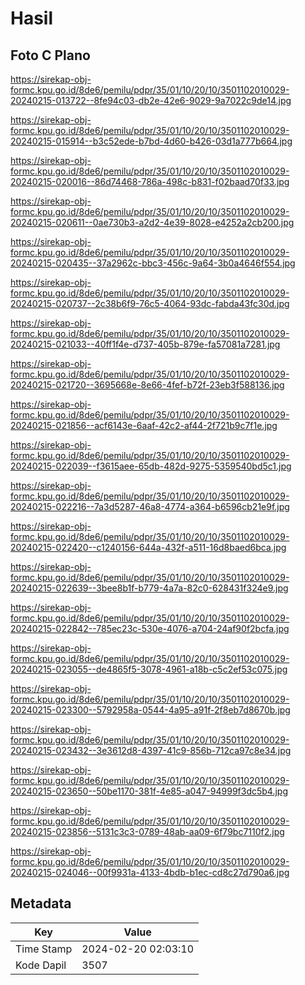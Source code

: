 # Hasil

## Foto C Plano

https://sirekap-obj-formc.kpu.go.id/8de6/pemilu/pdpr/35/01/10/20/10/3501102010029-20240215-013722--8fe94c03-db2e-42e6-9029-9a7022c9de14.jpg

https://sirekap-obj-formc.kpu.go.id/8de6/pemilu/pdpr/35/01/10/20/10/3501102010029-20240215-015914--b3c52ede-b7bd-4d60-b426-03d1a777b664.jpg

https://sirekap-obj-formc.kpu.go.id/8de6/pemilu/pdpr/35/01/10/20/10/3501102010029-20240215-020016--86d74468-786a-498c-b831-f02baad70f33.jpg

https://sirekap-obj-formc.kpu.go.id/8de6/pemilu/pdpr/35/01/10/20/10/3501102010029-20240215-020611--0ae730b3-a2d2-4e39-8028-e4252a2cb200.jpg

https://sirekap-obj-formc.kpu.go.id/8de6/pemilu/pdpr/35/01/10/20/10/3501102010029-20240215-020435--37a2962c-bbc3-456c-9a64-3b0a4646f554.jpg

https://sirekap-obj-formc.kpu.go.id/8de6/pemilu/pdpr/35/01/10/20/10/3501102010029-20240215-020737--2c38b6f9-76c5-4064-93dc-fabda43fc30d.jpg

https://sirekap-obj-formc.kpu.go.id/8de6/pemilu/pdpr/35/01/10/20/10/3501102010029-20240215-021033--40ff1f4e-d737-405b-879e-fa57081a7281.jpg

https://sirekap-obj-formc.kpu.go.id/8de6/pemilu/pdpr/35/01/10/20/10/3501102010029-20240215-021720--3695668e-8e66-4fef-b72f-23eb3f588136.jpg

https://sirekap-obj-formc.kpu.go.id/8de6/pemilu/pdpr/35/01/10/20/10/3501102010029-20240215-021856--acf6143e-6aaf-42c2-af44-2f721b9c7f1e.jpg

https://sirekap-obj-formc.kpu.go.id/8de6/pemilu/pdpr/35/01/10/20/10/3501102010029-20240215-022039--f3615aee-65db-482d-9275-5359540bd5c1.jpg

https://sirekap-obj-formc.kpu.go.id/8de6/pemilu/pdpr/35/01/10/20/10/3501102010029-20240215-022216--7a3d5287-46a8-4774-a364-b6596cb21e9f.jpg

https://sirekap-obj-formc.kpu.go.id/8de6/pemilu/pdpr/35/01/10/20/10/3501102010029-20240215-022420--c1240156-644a-432f-a511-16d8baed6bca.jpg

https://sirekap-obj-formc.kpu.go.id/8de6/pemilu/pdpr/35/01/10/20/10/3501102010029-20240215-022639--3bee8b1f-b779-4a7a-82c0-628431f324e9.jpg

https://sirekap-obj-formc.kpu.go.id/8de6/pemilu/pdpr/35/01/10/20/10/3501102010029-20240215-022842--785ec23c-530e-4076-a704-24af90f2bcfa.jpg

https://sirekap-obj-formc.kpu.go.id/8de6/pemilu/pdpr/35/01/10/20/10/3501102010029-20240215-023055--de4865f5-3078-4961-a18b-c5c2ef53c075.jpg

https://sirekap-obj-formc.kpu.go.id/8de6/pemilu/pdpr/35/01/10/20/10/3501102010029-20240215-023300--5792958a-0544-4a95-a91f-2f8eb7d8670b.jpg

https://sirekap-obj-formc.kpu.go.id/8de6/pemilu/pdpr/35/01/10/20/10/3501102010029-20240215-023432--3e3612d8-4397-41c9-856b-712ca97c8e34.jpg

https://sirekap-obj-formc.kpu.go.id/8de6/pemilu/pdpr/35/01/10/20/10/3501102010029-20240215-023650--50be1170-381f-4e85-a047-94999f3dc5b4.jpg

https://sirekap-obj-formc.kpu.go.id/8de6/pemilu/pdpr/35/01/10/20/10/3501102010029-20240215-023856--5131c3c3-0789-48ab-aa09-6f79bc7110f2.jpg

https://sirekap-obj-formc.kpu.go.id/8de6/pemilu/pdpr/35/01/10/20/10/3501102010029-20240215-024046--00f9931a-4133-4bdb-b1ec-cd8c27d790a6.jpg


## Metadata

| Key        | Value               |
| ---------- | ------------------- |
| Time Stamp | 2024-02-20 02:03:10 |
| Kode Dapil | 3507                |



